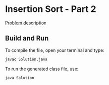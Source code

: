 # Insertion Sort - Part 2

[Problem description](https://www.hackerrank.com/challenges/insertionsort2)

## Build and Run

To compile the file, open your terminal and type:
```bash
javac Solution.java
```

To run the generated class file, use:
```bash
java Solution
```
